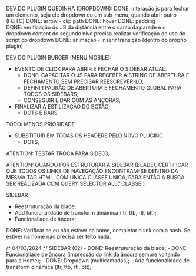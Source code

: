 DEV DO PLUGIN QUEDINHA (DROPDOWN):
DONE: interação js para fechar um elemento, seja ele dropdown ou um sub-menu, quando abrir outro (FEITO)
DONE: arrow - clip path
DONE: hover
DONE: padding  
DONE: verificação do JS da distância entre o canto da parede e o dropdown content do segundo níve precisa realizar verificação de uso do script do dropdown
DONE: animação - inserir transição (dentro do próprio plugin)

DEV DO PLUGIN BURGER (MENU MOBILE):

-   EVENTO DE CLICK PARA ABRIR E FECHAR O SIDEBAR ATUAL:
    -   DONE: CAPACITAR O JS PARA RECEBER A STRING DE ABERTURA E FECHAMENTO SEM PRECISAR REESCREVER-LO;
    -   DEFINIR PADRÃO DE ABERTURA E FECHAMENTO GLOBAL PARA TODOS OS SIDEBARS;
    -   CONSEGUIR LIDAR COM AS ANCORAS;
-   FINALIZAR A ESTILIZAÇÃO DO BOTÃO;
    -   DOTS E BARS

TODO: MENOS PRIORIDADE

-   SUBSTITUIR EM TODAS OS HEADERS PELO NOVO PLUGING
    -   DOTS;

 ATENTION: TESTAR TROCA PARA SIDE03;

 ATENTION: QUANDO FOR ESTRUTURAR A SIDEBAR (BLADE), CERTIFICAR QUE TODOS OS LINKS DE NAVEGAÇÃO ENCONTRAM-SE DENTRO DA MESMA TAG HTML, COM UNICA CLASSE UNICA, PARA ENTÃO A BUSCA SER REALIZADA COM QUERY SELECTOR ALL('.CLASSE')

SIDEBAR 

-   Reestruturação da blade;
-   Add funcionalidade de transform dinâmica (ltr, ttb, rtl, btt);
-   Funcionaliade de âncora;

DONE: Verificar se eu não estiver na home, completar o link com a hash. Se estiver na home não precisa ser feito nada.


/* 04/03/2024 */
SIDEBAR (02)
    -  DONE: Reestruturação da blade;
    -  DONE: Funcionaliade de âncora (impressão do link da âncora sempre voltando para a Home); 
    -  DONE: Dropdown (multicamadas);
    -   Add funcionalidade de transform dinâmica (ltr, ttb, rtl, btt);


